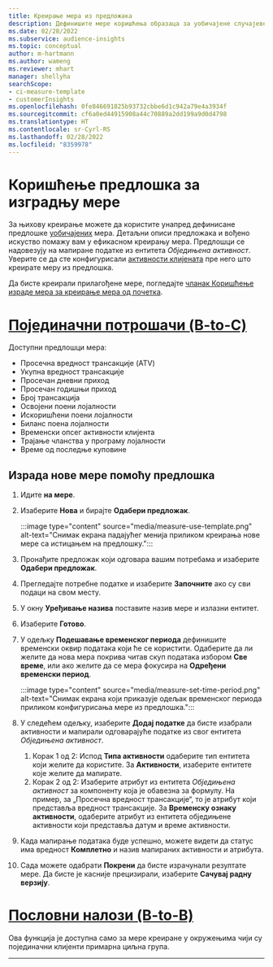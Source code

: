 ```yaml
---
title: Креирање мера из предложака
description: Дефинишите мере коришћења образаца за уобичајене случајеве коришћења.
ms.date: 02/28/2022
ms.subservice: audience-insights
ms.topic: conceptual
author: m-hartmann
ms.author: wameng
ms.reviewer: mhart
manager: shellyha
searchScope:
- ci-measure-template
- customerInsights
ms.openlocfilehash: 0fe846691825b93732cbbe6d1c942a79e4a3934f
ms.sourcegitcommit: cf6a0ed44915908a44c70889a2dd199a9d0d4798
ms.translationtype: HT
ms.contentlocale: sr-Cyrl-RS
ms.lasthandoff: 02/28/2022
ms.locfileid: "8359978"
---
```

# <a name="use-a-template-to-build-a-measure"></a>Коришћење предлошка за изградњу мере

За њихову креирање можете да користите унапред дефинисане предлошке [уобичајених](measures.md) мера. Детаљни описи предложака и вођено искуство помажу вам у ефикасном креирању мера. Предлошци се надовезују на мапиране податке из ентитета *Обједињена активност*. Уверите се да сте конфигурисали [активности клијената](activities.md) пре него што креирате меру из предлошка.

Да бисте креирали прилагођене мере, погледајте [чланак Коришћење израде мера за креирање мера од почетка](measure-builder.md).

# <a name="individual-consumers-b-to-c"></a>[Појединачни потрошачи (B-to-C)](#tab/b2c)

Доступни предлошци мера: 
- Просечна вредност трансакције (ATV)
- Укупна вредност трансакције
- Просечан дневни приход
- Просечан годишњи приход
- Број трансакција
- Освојени поени лојалности
- Искоришћени поени лојалности
- Биланс поена лојалности
- Временски опсег активности клијента
- Трајање чланства у програму лојалности
- Време од последње куповине

## <a name="build-a-new-measure-using-a-template"></a>Израда нове мере помоћу предлошка

1. Идите **на мере**.

1. Изаберите **Нова** и бирајте **Одабери предложак**.

   :::image type="content" source="media/measure-use-template.png" alt-text="Снимак екрана падајућег менија приликом креирања нове мере са истицањем на предлошку.":::

1. Пронађите предложак који одговара вашим потребама и изаберите **Одабери предложак**.

1. Прегледајте потребне податке и изаберите **Започните** ако су сви подаци на свом месту.

1. У окну **Уређивање назива** поставите назив мере и излазни ентитет. 

1. Изаберите **Готово**.

1. У одељку **Подешавање временског периода** дефинишите временски оквир података који ће се користити. Одаберите да ли желите да нова мера покрива читав скуп података избором **Све време**, или ако желите да се мера фокусира на **Одређени временски период**.

   :::image type="content" source="media/measure-set-time-period.png" alt-text="Снимак екрана који приказује одељак временског периода приликом конфигурисања мере из предлошка.":::

1. У следећем одељку, изаберите **Додај податке** да бисте изабрали активности и мапирали одговарајуће податке из свог ентитета *Обједињена активност*.

    1. Корак 1 од 2: Испод **Типа активности** одаберите тип ентитета који желите да користите. За **Активности**, изаберите ентитете које желите да мапирате.
    1. Корак 2 од 2: Изаберите атрибут из ентитета *Обједињена активност* за компоненту која је обавезна за формулу. На пример, за „Просечна вредност трансакције“, то је атрибут који представља вредност трансакције. За **Временску ознаку активности**, одаберите атрибут из ентитета обједињене активности који представља датум и време активности.
   
1. Када мапирање података буде успешно, можете видети да статус има вредност **Комплетно** и назив мапираних активности и атрибута.

1. Сада можете одабрати **Покрени** да бисте израчунали резултате мере. Да бисте је касније прецизирали, изаберите **Сачувај радну верзију**.

# <a name="business-accounts-b-to-b"></a>[Пословни налози (B-to-B)](#tab/b2b)

Ова функција је доступна само за мере креиране у окружењима чији су појединачни клијенти примарна циљна група.

---
